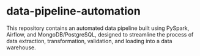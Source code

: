 # data-pipeline-automation
This repository contains an automated data pipeline built using PySpark, Airflow, and MongoDB/PostgreSQL, designed to streamline the process of data extraction, transformation, validation, and loading into a data warehouse.
